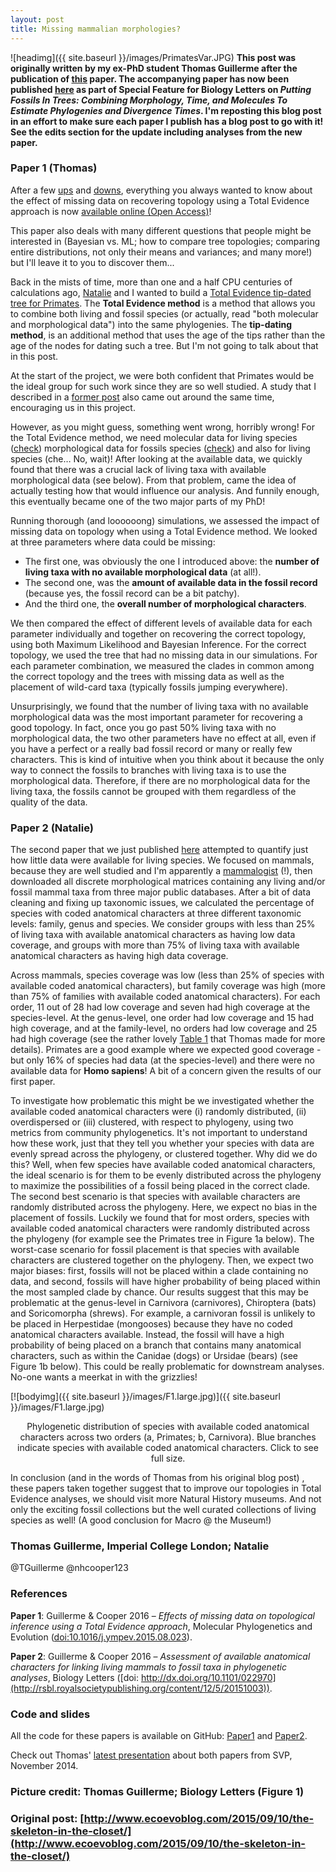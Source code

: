 ```yaml
---
layout: post
title: Missing mammalian morphologies?
---
```


![headimg]({{ site.baseurl }}/images/PrimatesVar.JPG)
**This post was originally written by my ex-PhD student Thomas Guillerme after the publication of [this](http://dx.doi.org/10.1016/j.ympev.2015.08.023) paper. The accompanying paper has now been published [here](http://rsbl.royalsocietypublishing.org/content/12/5/20151003) as part of Special Feature for Biology Letters on *Putting Fossils In Trees: Combining Morphology, Time, and Molecules To Estimate Phylogenies and Divergence Times*. I'm reposting this blog post in an effort to make sure each paper I publish has a blog post to go with it! See the edits section for the update including analyses from the new paper.**

### Paper 1 (Thomas)
After a few [ups](http://www.ecoevoblog.com/2014/10/13/phd-positive-happy-developments/) and [downs](http://www.ecoevoblog.com/2014/10/06/phd-pretty-huge-disaster/), everything you always wanted to know about the effect of missing data on recovering topology using a Total Evidence approach is now [available online (Open Access)](http://www.sciencedirect.com/science/article/pii/S1055790315002547)!

This paper also deals with many different questions that people might be interested in (Bayesian vs. ML; how to compare tree topologies; comparing entire distributions, not only their means and variances; and many more!) but I'll leave it to you to discover them...

Back in the mists of time, more than one and a half CPU centuries of calculations ago, [Natalie](http://nhcooper123.github.io/) and I wanted to build a [Total Evidence tip-dated tree for Primates](http://www.ecoevoblog.com/2013/03/29/dinosaurs-are-useless-if-they-dont-go-in-trees/). The **Total Evidence method** is a method that allows you to combine both living and fossil species (or actually, read "both molecular and morphological data") into the same phylogenies. The **tip-dating method**, is an additional method that uses the age of the tips rather than the age of the nodes for dating such a tree. But I'm not going to talk about that in this post.

At the start of the project, we were both confident that Primates would be the ideal group for such work since they are so well studied. A study that I described in a [former post](http://www.ecoevoblog.com/2014/01/13/a-brave-new-world-of-monkeying-around-with-trees/) also came out around the same time, encouraging us in this project.

However, as you might guess, something went wrong, horribly wrong! For the Total Evidence method, we need molecular data for living species ([check](http://journals.plos.org/plosone/article?id=10.1371/journal.pone.0049521)) morphological data for fossils species ([check](http://www.nature.com/nature/journal/v498/n7452/full/nature12200.html)) and also for living species (che… No, wait)! After looking at the available data, we quickly found that there was a crucial lack of living taxa with available morphological data (see below). From that problem, came the idea of actually testing how that would influence our analysis. And funnily enough, this eventually became one of the two major parts of my PhD!

Running thorough (and loooooong) simulations, we assessed the impact of missing data on topology when using a Total Evidence method. We looked at three parameters where data could be missing:

* The first one, was obviously the one I introduced above: the **number of living taxa with no available morphological data** (at all!).
* The second one, was the **amount of available data in the fossil record** (because yes, the fossil record can be a bit patchy).
* And the third one, the **overall number of morphological characters**.

We then compared the effect of different levels of available data for each parameter individually and together on recovering the correct topology, using both Maximum Likelihood and Bayesian Inference. For the correct topology, we used the tree that had no missing data in our simulations. For each parameter combination, we measured the clades in common among the correct topology and the trees with missing data as well as the placement of wild-card taxa (typically fossils jumping everywhere).

Unsurprisingly, we found that the number of living taxa with no available morphological data was the most important parameter for recovering a good topology. In fact, once you go past 50% living taxa with no morphological data, the two other parameters have no effect at all, even if you have a perfect or a really bad fossil record or many or really few characters. This is kind of intuitive when you think about it because the only way to connect the fossils to branches with living taxa is to use the morphological data. Therefore, if there are no morphological data for the living taxa, the fossils cannot be grouped with them regardless of the quality of the data. 

### Paper 2 (Natalie)
The second paper that we just published [here](http://rsbl.royalsocietypublishing.org/content/12/5/20151003) attempted to quantify just how little data were available for living species. We focused on mammals, because they are well studied and I'm apparently a [mammalogist](http://macromuseum.github.io/whale-of-a-time-1/) (!), then downloaded all discrete morphological matrices containing any living and/or fossil mammal taxa from three major public databases. After a bit of data cleaning and fixing up taxonomic issues, we calculated the percentage of species with coded anatomical characters at three different taxonomic levels: family, genus and species. We consider groups with less than 25% of living taxa with available anatomical characters as having low data coverage, and groups with more than 75% of living taxa with available anatomical characters as having high data coverage. 

Across mammals, species coverage was low (less than 25% of species with available coded anatomical characters), but family coverage was high (more than 75% of families with available coded anatomical characters). For each order, 11 out of 28 had low coverage and seven had high coverage at the species-level. At the genus-level, one order had low coverage and 15 had high coverage, and at the family-level, no orders had low coverage and 25 had high coverage (see the rather lovely [Table 1](http://rsbl.royalsocietypublishing.org/content/12/5/20151003) that Thomas made for more details). Primates are a good example where we expected good coverage - but only 16% of species had data (at the species-level) and there were no available data for **Homo sapiens**! A bit of a concern given the results of our first paper.

To investigate how problematic this might be we investigated whether the available coded anatomical characters were (i) randomly distributed, (ii) overdispersed or (iii) clustered, with respect to phylogeny, using two metrics from community phylogenetics. It's not important to understand how these work, just that they tell you whether your species with data are evenly spread across the phylogeny, or clustered together. Why did we do this? Well, when few species have available coded anatomical characters, the ideal scenario is for them to be evenly distributed across the phylogeny to maximize the possibilities of a fossil being placed in the correct clade. The second best scenario is that species with available characters are randomly distributed across the phylogeny. Here, we expect no bias in the placement of fossils. Luckily we found that for most orders, species with available coded anatomical characters were randomly distributed across the phylogeny (for example see the Primates tree in Figure 1a below). The worst-case scenario for fossil placement is that species with available characters are clustered together on the phylogeny. Then, we expect two major biases: first, fossils will not be placed within a clade containing no data, and second, fossils will have higher probability of being placed within the most sampled clade by chance. Our results suggest that this may be problematic at the genus-level in Carnivora (carnivores), Chiroptera (bats) and Soricomorpha (shrews). For example, a carnivoran fossil is unlikely to be placed in Herpestidae (mongooses) because they have no coded anatomical characters available. Instead, the fossil will have a high probability of being placed on a branch that contains many anatomical characters, such as within the Canidae (dogs) or Ursidae (bears) (see Figure 1b below). This could be really problematic for downstream analyses. No-one wants a meerkat in with the grizzlies!

[![bodyimg]({{ site.baseurl }}/images/F1.large.jpg)]({{ site.baseurl }}/images/F1.large.jpg)
<center>Phylogenetic distribution of species with available coded anatomical characters across two orders (a, Primates; b, Carnivora). Blue branches indicate species with available coded anatomical characters. Click to see full size. </center>

In conclusion (and in the words of Thomas from his original blog post) , these papers taken together suggest that to improve our topologies in Total Evidence analyses, we should visit more Natural History museums. And not only the exciting fossil collections but the well curated collections of living species as well! (A good conclusion for Macro @ the Museum!)

### Thomas Guillerme, Imperial College London; Natalie 
@TGuillerme
@nhcooper123

### References
**Paper 1**: Guillerme & Cooper 2016 – *Effects of missing data on topological inference using a Total Evidence approach*, Molecular Phylogenetics and Evolution ([doi:10.1016/j.ympev.2015.08.023](http://dx.doi.org/10.1016/j.ympev.2015.08.023)).

**Paper 2**:  Guillerme & Cooper 2016 – *Assessment of available anatomical characters for linking living mammals to fossil taxa in phylogenetic analyses*, Biology Letters ([doi: http://dx.doi.org/10.1101/022970](http://rsbl.royalsocietypublishing.org/content/12/5/20151003)).

### Code and slides
All the code for these papers is available on GitHub: [Paper1](https://github.com/TGuillerme/Total_Evidence_Method-Missing_data) and [Paper2](https://github.com/TGuillerme/Missing_living_mammals).

Check out Thomas' [latest presentation](http://www.slideshare.net/ThomasGuillerme/total-evidence-phylogenies-the-missing-data-issue) about both papers from SVP, November 2014.

### Picture credit: Thomas Guillerme; Biology Letters (Figure 1)

### Original post: [http://www.ecoevoblog.com/2015/09/10/the-skeleton-in-the-closet/](http://www.ecoevoblog.com/2015/09/10/the-skeleton-in-the-closet/)

